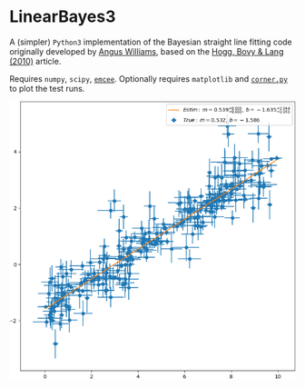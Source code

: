 # LinearBayes3

A (simpler) `Python3` implementation of the Bayesian straight line fitting code
originally developed by [Angus Williams](https://github.com/anguswilliams91/LinearBayes),
based on the [Hogg, Bovy & Lang (2010)](http://arxiv.org/abs/1008.4686) article.

Requires `numpy`, `scipy`, [`emcee`](https://emcee.readthedocs.io). Optionally
requires `matplotlib` and [`corner.py`](https://corner.readthedocs.io) to plot
the test runs.

![Alt text](out.png?raw=true)